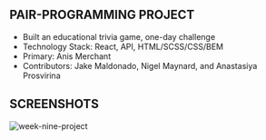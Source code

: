 ## PAIR-PROGRAMMING PROJECT 

* Built an educational trivia game, one-day challenge
* Technology Stack: React, API, HTML/SCSS/CSS/BEM
* Primary: Anis Merchant 
* Contributors: Jake Maldonado, Nigel Maynard, and Anastasiya Prosvirina

## SCREENSHOTS

![week-nine-project](https://user-images.githubusercontent.com/5770541/50431035-b4eb9c80-0895-11e9-9178-a1d0f4edc386.png)